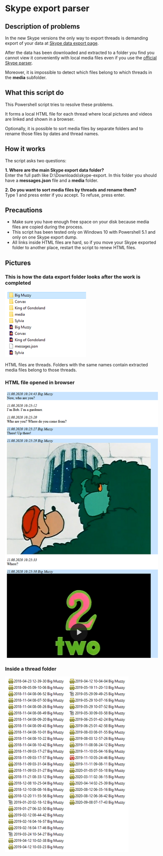 # Skype export parser

## Description of problems
In the new Skype versions the only way to export threads is demanding export of your data at [Skype data export page](https://secure.skype.com/en/data-export).

After the data has been downloaded and extracted to a folder you find you cannot view it conveniently with local media files even if you use the [official Skype parser](https://go.skype.com/skype-parser).

Moreover, it is impossible to detect which files belong to which threads in the **media** subfolder.

## What this script do
This Powershell script tries to resolve these problems.

It forms a local HTML file for each thread where local pictures and videos are linked and shown in a browser.

Optionally, it is possible to sort media files by separate folders and to rename those files by dates and thread names.

## How it works
The script asks two questions:

**1. Where are the main Skype export data folder?**<br>
Enter the full path like D:\Downloads\skype-export. In this folder you should have a **messages.json** file and a **media** folder.

**2. Do you want to sort media files by threads and rename them?**<br>
Type 1 and press enter if you accept. To refuse, press enter.

## Precautions
- Make sure you have enough free space on your disk because media files are copied during the process.
- This script has been tested only on Windows 10 with Powershell 5.1 and only on one Skype export dump.
- All links inside HTML files are hard, so if you move your Skype exported folder to another place, restart the script to renew HTML files.

## Pictures
### This is how the data export folder looks after the work is completed
![pic1](https://github.com/v-bulynkin/skype-export-parser/blob/main/pics/skype-export-parser1.png)<br>

HTML files are threads. Folders with the same names contain extracted media files belong to those threads.

### HTML file opened in browser
![pic2](https://github.com/v-bulynkin/skype-export-parser/blob/main/pics/skype-export-parser2.png)

### Inside a thread folder
![pic3](https://github.com/v-bulynkin/skype-export-parser/blob/main/pics/skype-export-parser3.png)

